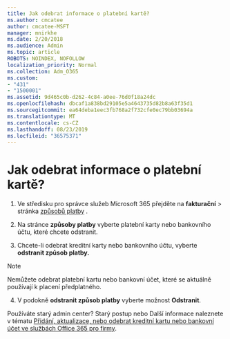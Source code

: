 ```yaml
---
title: Jak odebrat informace o platební kartě?
ms.author: cmcatee
author: cmcatee-MSFT
manager: mnirkhe
ms.date: 2/20/2018
ms.audience: Admin
ms.topic: article
ROBOTS: NOINDEX, NOFOLLOW
localization_priority: Normal
ms.collection: Adm_O365
ms.custom:
- "431"
- "1500001"
ms.assetid: 9d465c0b-d262-4c84-a0ee-76d0f18a24dc
ms.openlocfilehash: dbcaf1a838bd29105e5a4643735d82b8a63f35d1
ms.sourcegitcommit: ea64deba1eec3fb768a2f732cfe0ec79bb03694a
ms.translationtype: MT
ms.contentlocale: cs-CZ
ms.lasthandoff: 08/23/2019
ms.locfileid: "36575371"
---
```

# <a name="how-do-i-remove-my-credit-card-information"></a>Jak odebrat informace o platební kartě?

1. Ve středisku pro správce služeb Microsoft 365 přejděte na **fakturační** \> stránka [způsobů platby](https://go.microsoft.com/fwlink/p/?linkid=2018806) .

2. Na stránce **způsoby platby** vyberte platební karty nebo bankovního účtu, které chcete odstranit.

3. Chcete-li odebrat kreditní karty nebo bankovního účtu, vyberte **odstranit způsob platby.**

> [!NOTE]
> Nemůžete odebrat platební kartu nebo bankovní účet, které se aktuálně používají k placení předplatného.

4. V podokně **odstranit způsob platby** vyberte možnost **Odstranit**.

Používáte starý admin center? Starý postup nebo Další informace naleznete v tématu [Přidání, aktualizace, nebo odebrat kreditní kartu nebo bankovní účet ve službách Office 365 pro firmy](https://docs.microsoft.com/office365/admin/subscriptions-and-billing/add-update-or-remove-credit-card-or-bank-account).